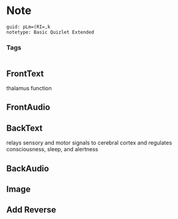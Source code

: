 # Note
```
guid: pLm=(RI=,k
notetype: Basic Quizlet Extended
```

### Tags
```
```

## FrontText
thalamus function

## FrontAudio


## BackText
relays sensory and motor signals to cerebral cortex and regulates consciousness, sleep, and alertness

## BackAudio


## Image


## Add Reverse

